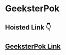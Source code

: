 # GeeksterPok

## Hoisted Link 👇

## [GeeksterPok Link](https://ugamraj.github.io/JavaScript-M4/GeeksterPok/)
